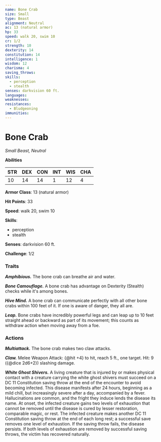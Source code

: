 ```yaml
---
name: Bone Crab
size: Small
type: Beast
alignment: Neutral
ac: 13 (natural armor)
hp: 33
speed: walk 20, swim 10
cr: 1/2
strength: 10
dexterity: 14
constitution: 14
intelligence: 1
wisdom: 12
charisma: 4
saving_throws:
skills:
  - perception
  - stealth
senses: darkvision 60 ft.
languages:
weaknesses:
resistances:
  - Bludgeoning
immunities:
---
```


# Bone Crab

*Small Beast, Neutral*

**Abilities**

| STR | DEX | CON | INT | WIS | CHA |
| --- | --- | --- | --- | --- | --- |
| 10 | 14 | 14 | 1 | 12 | 4 |

**Armor Class**: 13 (natural armor)

**Hit Points**: 33

**Speed**: walk 20, swim 10

**Skills**:
  - perception
  - stealth

**Senses**: darkvision 60 ft.

**Challenge**: 1/2

### Traits
***Amphibious.*** The bone crab can breathe air and water.

***Bone Camouflage.*** A bone crab has advantage on Dexterity (Stealth) checks while it's among bones.

***Hive Mind.*** A bone crab can communicate perfectly with all other bone crabs within 100 feet of it. If one is aware of danger, they all are.

***Leap.*** Bone crabs have incredibly powerful legs and can leap up to 10 feet straight ahead or backward as part of its movement; this counts as withdraw action when moving away from a foe.

### Actions
***Multiattack.*** The bone crab makes two claw attacks.

***Claw.*** Melee Weapon Attack: {@hit +4} to hit, reach 5 ft., one target. Hit: 9 ({@dice 2d6+2}) slashing damage.

***White Ghost Shivers.*** A living creature that is injured by or makes physical contact with a creature carrying the white ghost shivers must succeed on a DC 11 Constitution saving throw at the end of the encounter to avoid becoming infected. This disease manifests after 24 hours, beginning as a mild chill, but increasingly severe after a day, accompanied by a fever. Hallucinations are common, and the fright they induce lends the disease its name. At onset, the infected creature gains two levels of exhaustion that cannot be removed until the disease is cured by lesser restoration, comparable magic, or rest. The infected creature makes another DC 11 Constitution saving throw at the end of each long rest; a successful save removes one level of exhaustion. If the saving throw fails, the disease persists. If both levels of exhaustion are removed by successful saving throws, the victim has recovered naturally.

